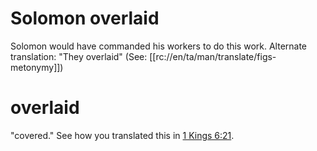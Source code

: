 # Solomon overlaid

Solomon would have commanded his workers to do this work. Alternate translation: "They overlaid" (See: [[rc://en/ta/man/translate/figs-metonymy]])

# overlaid

"covered." See how you translated this in [1 Kings 6:21](../06/21.md).

